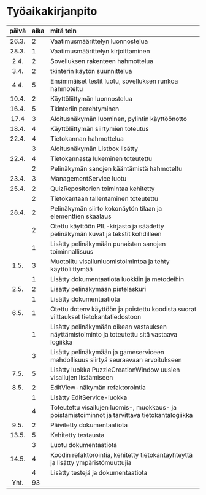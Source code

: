 # Työaikakirjanpito

| päivä | aika | mitä tein  |
| :----:|:--| :-----|
| 26.3. | 2 | Vaatimusmäärittelyn luonnostelua   |
| 28.3. | 1 | Vaatimusmäärittelyn kirjoittaminen |
| 2.4.  | 2 | Sovelluksen rakenteen hahmottelua  |
| 3.4.  | 2 | tkinterin käytön suunnittelua      |
| 4.4.  | 5 | Ensimmäiset testit luotu, sovelluksen runkoa hahmoteltu |
| 10.4. | 2 | Käyttöliittymän luonnostelua |
| 16.4. | 5 | Tkinteriin perehtyminen      |
| 17.4  | 3 | Aloitusnäkymän luominen, pylintin käyttöönotto      |
| 18.4. | 4 | Käyttöliittymän siirtymien toteutus|
| 22.4. | 4 | Tietokannan hahmottelua      |
|       | 3 | Aloitusnäkymän Listbox lisätty |
| 22.4. | 4 | Tietokannasta lukeminen toteutettu |
|       | 2 | Pelinäkymän sanojen kääntämistä hahmoteltu |
| 23.4. | 3 | ManagementService luotu      |
| 25.4. | 2 | QuizRepositorion toimintaa kehitetty |
|       | 2 | Tietokantaan tallentaminen toteutettu|
| 28.4. | 2 | Pelinäkymän siirto kokonäytön tilaan ja elementtien skaalaus |
|       | 2 | Otettu käyttöön PIL-kirjasto ja säädetty pelinäkymän kuvat ja tekstit kohdilleen |
|       | 1 | Lisätty pelinäkymään punaisten sanojen toiminnallisuus |
| 1.5.  | 3 | Muotoiltu visailunluomistoimintoa ja tehty käyttöliittymää |
|       | 1 | Lisätty dokumentaatiota luokkiin ja metodeihin |
| 2.5.  | 2 | Lisätty pelinäkymään pistelaskuri |
|       | 1 | Lisätty dokumentaatiota |
| 6.5.  | 1 | Otettu dotenv käyttöön ja poistettu koodista suorat viittaukset tietokantatiedostoon |
|       | 1 | Lisätty pelinäkymään oikean vastauksen näyttämistoiminto ja toteutettu sitä vastaava logiikka |
|       | 3 | Lisätty pelinäkymään ja gameserviceen mahdollisuus siirtyä seuraavaan arvoitukseen |
| 7.5.  | 5 | Lisätty luokka PuzzleCreationWindow uusien visailujen lisäämiseen |
| 8.5.  | 2 | EditView-näkymän refaktorointia |
|       | 1 | Lisätty EditService-luokka
|       | 4 | Toteutettu visailujen luomis-, muokkaus- ja poistamistoiminnot ja tarvittava tietokantalogiikka |
| 9.5.  | 2 | Päivitetty dokumentaatiota |
| 13.5. | 5 | Kehitetty testausta |
|       | 3 | Luotu dokumentaatiota |
| 14.5. | 4 | Koodin refaktorointia, kehitetty tietokantayhteyttä ja lisätty ympäristömuuttujia |
|       | 4 | Lisätty testejä ja dokumentaatiota |
| Yht.  | 93 | |